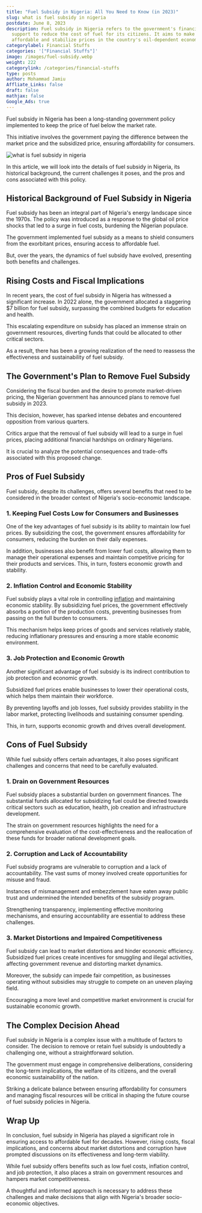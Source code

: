 ```yaml
---
title: "Fuel Subsidy in Nigeria: All You Need to Know (in 2023)"
slug: what is fuel subsidy in nigeria
postdate: June 8, 2023
description: Fuel subsidy in Nigeria refers to the government's financial
  support to reduce the cost of fuel for its citizens. It aims to make fuel more
  affordable and stabilize prices in the country's oil-dependent economy.
categorylabel: Financial Stuffs
categories: '["Financial Stuffs"]'
image: /images/fuel-subsidy.webp
weight: 222
categorylink: /categories/financial-stuffs
type: posts
author: Mohammad Jamiu
Affliate_Links: false
draft: false
mathjax: false
Google_Ads: true
---
```

Fuel subsidy in Nigeria has been a long-standing government policy implemented to keep the price of fuel below the market rate. 

This initiative involves the government paying the difference between the market price and the subsidized price, ensuring affordability for consumers. 

![what is fuel subsidy in nigeria](/images/fuel-subsidy.webp "what is fuel subsidy in nigeria")

In this article, we will look into the details of fuel subsidy in Nigeria, its historical background, the current challenges it poses, and the pros and cons associated with this policy.

## **Historical Background of Fuel Subsidy in Nigeria**

Fuel subsidy has been an integral part of Nigeria's energy landscape since the 1970s. The policy was introduced as a response to the global oil price shocks that led to a surge in fuel costs, burdening the Nigerian populace. 

The government implemented fuel subsidy as a means to shield consumers from the exorbitant prices, ensuring access to affordable fuel. 

But, over the years, the dynamics of fuel subsidy have evolved, presenting both benefits and challenges.

## **Rising Costs and Fiscal Implications**

In recent years, the cost of fuel subsidy in Nigeria has witnessed a significant increase. In 2022 alone, the government allocated a staggering $7 billion for fuel subsidy, surpassing the combined budgets for education and health. 

This escalating expenditure on subsidy has placed an immense strain on government resources, diverting funds that could be allocated to other critical sectors. 

As a result, there has been a growing realization of the need to reassess the effectiveness and sustainability of fuel subsidy.

## **The Government's Plan to Remove Fuel Subsidy**

Considering the fiscal burden and the desire to promote market-driven pricing, the Nigerian government has announced plans to remove fuel subsidy in 2023. 

This decision, however, has sparked intense debates and encountered opposition from various quarters. 

Critics argue that the removal of fuel subsidy will lead to a surge in fuel prices, placing additional financial hardships on ordinary Nigerians. 

It is crucial to analyze the potential consequences and trade-offs associated with this proposed change.

## **Pros of Fuel Subsidy**

Fuel subsidy, despite its challenges, offers several benefits that need to be considered in the broader context of Nigeria's socio-economic landscape.

### **1. Keeping Fuel Costs Low for Consumers and Businesses**

One of the key advantages of fuel subsidy is its ability to maintain low fuel prices. By subsidizing the cost, the government ensures affordability for consumers, reducing the burden on their daily expenses. 

In addition, businesses also benefit from lower fuel costs, allowing them to manage their operational expenses and maintain competitive pricing for their products and services. This, in turn, fosters economic growth and stability.

### **2. Inflation Control and Economic Stability**

Fuel subsidy plays a vital role in controlling [inflation](/financial-stuffs/how-does-monetary-policy-affect-inflation/) and maintaining economic stability. By subsidizing fuel prices, the government effectively absorbs a portion of the production costs, preventing businesses from passing on the full burden to consumers. 

This mechanism helps keep prices of goods and services relatively stable, reducing inflationary pressures and ensuring a more stable economic environment.

### **3. Job Protection and Economic Growth**

Another significant advantage of fuel subsidy is its indirect contribution to job protection and economic growth. 

Subsidized fuel prices enable businesses to lower their operational costs, which helps them maintain their workforce. 

By preventing layoffs and job losses, fuel subsidy provides stability in the labor market, protecting livelihoods and sustaining consumer spending. 

This, in turn, supports economic growth and drives overall development.

## **Cons of Fuel Subsidy**

While fuel subsidy offers certain advantages, it also poses significant challenges and concerns that need to be carefully evaluated.

### **1. Drain on Government Resources**

Fuel subsidy places a substantial burden on government finances. The substantial funds allocated for subsidizing fuel could be directed towards critical sectors such as education, health, job creation and infrastructure development. 

The strain on government resources highlights the need for a comprehensive evaluation of the cost-effectiveness and the reallocation of these funds for broader national development goals.

### **2. Corruption and Lack of Accountability**

Fuel subsidy programs are vulnerable to corruption and a lack of accountability. The vast sums of money involved create opportunities for misuse and fraud. 

Instances of mismanagement and embezzlement have eaten away public trust and undermined the intended benefits of the subsidy program. 

Strengthening transparency, implementing effective monitoring mechanisms, and ensuring accountability are essential to address these challenges.

### **3. Market Distortions and Impaired Competitiveness**

Fuel subsidy can lead to market distortions and hinder economic efficiency. Subsidized fuel prices create incentives for smuggling and illegal activities, affecting government revenue and distorting market dynamics. 

Moreover, the subsidy can impede fair competition, as businesses operating without subsidies may struggle to compete on an uneven playing field. 

Encouraging a more level and competitive market environment is crucial for sustainable economic growth.

## **The Complex Decision Ahead**

Fuel subsidy in Nigeria is a complex issue with a multitude of factors to consider. The decision to remove or retain fuel subsidy is undoubtedly a challenging one, without a straightforward solution. 

The government must engage in comprehensive deliberations, considering the long-term implications, the welfare of its citizens, and the overall economic sustainability of the nation. 

Striking a delicate balance between ensuring affordability for consumers and managing fiscal resources will be critical in shaping the future course of fuel subsidy policies in Nigeria.

## **Wrap Up**

In conclusion, fuel subsidy in Nigeria has played a significant role in ensuring access to affordable fuel for decades. However, rising costs, fiscal implications, and concerns about market distortions and corruption have prompted discussions on its effectiveness and long-term viability. 

While fuel subsidy offers benefits such as low fuel costs, inflation control, and job protection, it also places a strain on government resources and hampers market competitiveness. 

A thoughtful and informed approach is necessary to address these challenges and make decisions that align with Nigeria's broader socio-economic objectives.